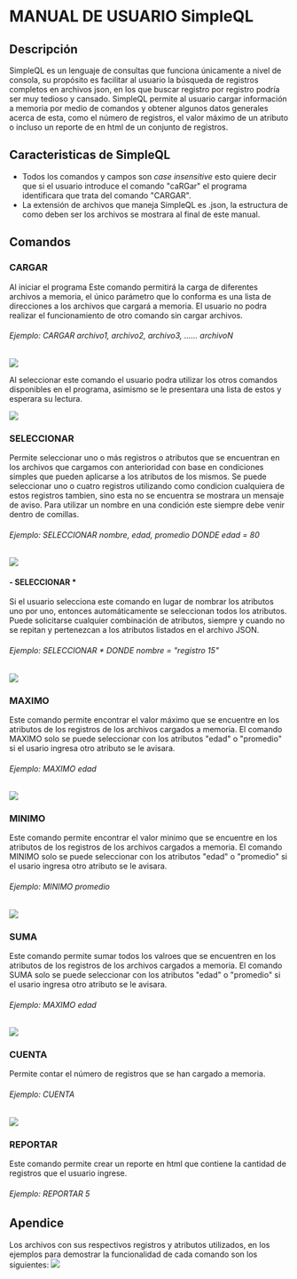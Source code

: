 # MANUAL DE USUARIO SimpleQL
## Descripción
SimpleQL es un lenguaje de consultas que funciona únicamente a nivel de consola, su propósito es facilitar al usuario la búsqueda de registros completos en archivos json, en los que buscar registro por registro podría ser muy tedioso y cansado. SimpleQL permite al usuario cargar información a memoria por medio de comandos y obtener algunos datos generales acerca de esta, como el número de registros, el valor máximo de un atributo o incluso un reporte de en html de un conjunto de registros. 

## Caracteristicas de SimpleQL
- Todos los comandos y campos son *case insensitive* esto quiere decir que si el usuario introduce el comando "caRGar" el programa identificara que trata del comando "CARGAR".
- La extensión de archivos que maneja SimpleQL es .json, la estructura de como deben ser los archivos se mostrara al final de este manual. 

## Comandos
### **CARGAR**
Al iniciar el programa Este comando permitirá la carga de diferentes archivos a memoria, el único parámetro que lo conforma es una lista de direcciones a los archivos que cargará a memoria. El usuario no podra realizar el funcionamiento de otro comando sin cargar archivos. 
###### Ejemplo: CARGAR archivo1, archivo2, archivo3, …… archivoN

![](image/cargar_.jpg)

Al seleccionar este comando el usuario podra utilizar los otros comandos disponibles en el programa, asimismo se le presentara una lista de estos y esperara su lectura. 

![](image/menu_cargar.jpg)

### **SELECCIONAR**
Permite seleccionar uno o más registros o atributos que se encuentran en los archivos que cargamos con anterioridad con base en condiciones simples que pueden aplicarse a los atributos de los mismos. Se puede seleccionar uno o cuatro registros utilizando como condicion cualquiera de estos registros tambien, sino esta no se encuentra se mostrara un mensaje de aviso. 
Para utilizar un nombre en una condición este siempre debe venir dentro de comillas.
###### Ejemplo: SELECCIONAR nombre, edad, promedio DONDE edad = 80
![](image/select.jpg)

#### - SELECCIONAR *
Si el usuario selecciona este comando en lugar de nombrar los atributos uno por uno, entonces automáticamente se seleccionan todos los atributos. Puede solicitarse cualquier
combinación de atributos, siempre y cuando no se repitan y pertenezcan a los atributos listados en el archivo JSON.
###### Ejemplo: SELECCIONAR * DONDE nombre = "registro 15"
![](image/select2.jpg)

### **MAXIMO**
Este comando permite encontrar el valor máximo que se encuentre en los atributos de los registros de los archivos cargados a memoria.
El comando MAXIMO solo se puede seleccionar con los atributos "edad" o "promedio" si el usario ingresa otro atributo se le avisara. 
###### Ejemplo: MAXIMO edad
![](image/max.jpg)

### **MINIMO**
Este comando permite encontrar el valor minimo que se encuentre en los atributos de los registros de los archivos cargados a memoria.
El comando MINIMO solo se puede seleccionar con los atributos "edad" o "promedio" si el usario ingresa otro atributo se le avisara. 
###### Ejemplo: MINIMO promedio
![](image/min.jpg)

### **SUMA**
Este comando permite sumar todos los valroes que se encuentren en los atributos de los registros de los archivos cargados a memoria.
El comando SUMA solo se puede seleccionar con los atributos "edad" o "promedio" si el usario ingresa otro atributo se le avisara. 
###### Ejemplo: MAXIMO edad
![](image/suma.jpg)

### **CUENTA**
Permite contar el número de registros que se han cargado a memoria.
###### Ejemplo: CUENTA 
![](image/cuenta.jpg)
### **REPORTAR**
Este comando permite crear un reporte en html que contiene la cantidad de registros que el usuario ingrese.
###### Ejemplo: REPORTAR 5

## Apendice
Los archivos con sus respectivos registros y atributos utilizados, en los ejemplos para demostrar la funcionalidad de cada comando son los siguientes: 
![](image/datos.png)

